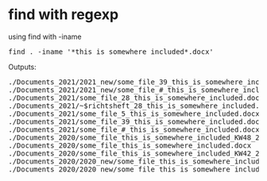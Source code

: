 
# find with regexp

using find with -iname
<pre>
find . -iname '*this_is_somewhere_included*.docx'
</pre>

Outputs: 
<pre>
./Documents_2021/2021_new/some_file_39_this_is_somewhere_included.docx
./Documents_2021/2021_new/some_file_#_this_is_somewhere_included.docx
./Documents_2021/some_file_28_this_is_somewhere_included.docx
./Documents_2021/~$richtsheft_28_this_is_somewhere_included.docx
./Documents_2021/some_file_5_this_is_somewhere_included.docx
./Documents_2021/some_file_39_this_is_somewhere_included.docx
./Documents_2021/some_file_#_this_is_somewhere_included.docx
./Documents_2020/some_file_this_is_somewhere_included_KW48_2020.docx
./Documents_2020/some_file_this_is_somewhere_included.docx
./Documents_2020/some_file_this_is_somewhere_included_KW42_2020.docx
./Documents_2020/2020_new/some_file_this_is_somewhere_included_KW48_2020.docx
./Documents_2020/2020_new/some_file_this_is_somewhere_included.docx
</pre>